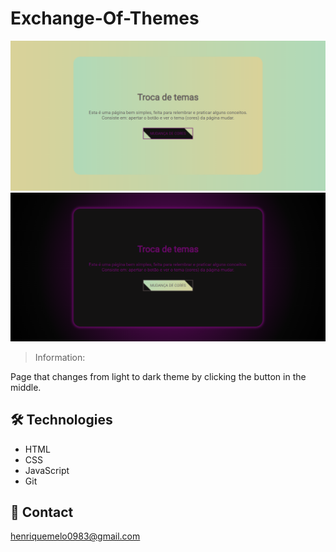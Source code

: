 # Exchange-Of-Themes

![preview](assets/preview-clear.png)
![preview](assets/preview-dark.png)

> Information:

Page that changes from light to dark theme by clicking the button in the middle.  

## 🛠 Technologies

- HTML
- CSS
- JavaScript
- Git

## 💛 Contact  

henriquemelo0983@gmail.com
